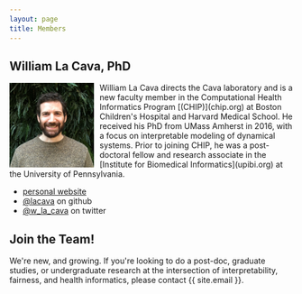 ```yaml
---
layout: page
title: Members
---
```


## William La Cava, PhD 

<img style="float: left; padding: 0px 10px 0px 0px;" width="150" height="150" src="/files/profile_pic_small.JPG" alt="pic of William La Cava"/>
William La Cava directs the Cava laboratory and is a new faculty member in the Computational Health Informatics Program [(CHIP)](chip.org) at Boston Children's Hospital and Harvard Medical School. 
He received his PhD from UMass Amherst in 2016, with a focus on interpretable modeling of dynamical systems. 
Prior to joining CHIP, he was a post-doctoral fellow and research associate in the [Institute for Biomedical Informatics](upibi.org) at the University of Pennsylvania. 

- [personal website](williamlacava.com)
- [@lacava](github.com/lacava) on github
- [@w_la_cava](twitter.com/w_la_cava) on twitter


## Join the Team!

We're new, and growing. 
If you're looking to do a post-doc, graduate studies, or undergraduate research at the intersection of interpretability, fairness, and health informatics, please contact {{ site.email }}. 
